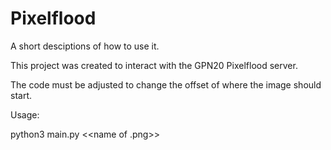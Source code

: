 # Pixelflood

A short desciptions of how to use it.

This project was created to interact with the GPN20 Pixelflood server.

The code must be adjusted to change the offset of where the image should start.

Usage:

python3 main.py <<name of .png>>
